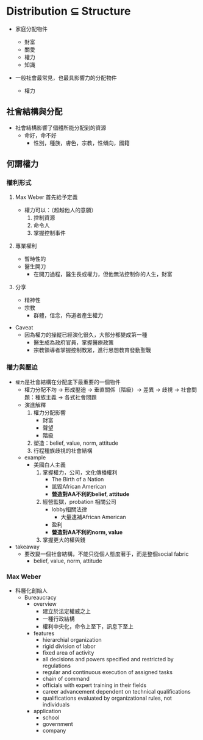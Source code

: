 # Distribution ⊆ Structure
* 家庭分配物件
    * 財富
    * 關愛
    * 權力
    * 知識

* 一般社會最常見，也最具影響力的分配物件
    * 權力


## 社會結構與分配
* 社會結構影響了個體所能分配到的資源
    * 命好，命不好
        * 性別，種族，膚色，宗教，性傾向，國籍


## 何謂權力

### 權利形式
1. Max Weber 首先給予定義
    * 權力可以：（超越他人的意願）
        1. 控制資源
        2. 命令人
        3. 掌握控制事件

2. 專業權利
    * 暫時性的
    * 醫生開刀
        * 在開刀過程，醫生長或權力，但他無法控制你的人生，財富

3. 分享
    * 精神性
    * 宗教
        * 群體，信念，佈道者產生權力

* Caveat
    * 因為權力的操縱已經演化很久，大部分都變成第一種
        * 醫生成為政府官員，掌握醫療政策
        * 宗教領導者掌握控制教眾，進行思想教育發動聖戰

### 權力與壓迫
* `權力`是社會結構在分配底下最重要的一個物件
    * 權力分配不均 -> 形成壓迫 -> 垂直關係（階級）-> 差異 -> 歧視 -> 社會問題：種族主義 -> 各式社會問題
    * 演進解釋
        1. 權力分配影響
            * 財富
            * 聲望
            * 階級
        2. 塑造：belief, value, norm, attitude
        3. 行程種族歧視的社會結構
    * example
        * 美國白人主義
            1. 掌握權力，公司，文化傳播權利
                * The Birth of a Nation
                * 詆毀African American
                * **營造對AA不利的belief, attitude**
            2. 經營監獄，probation 相關公司
                * lobby相關法律
                    * 大量逮補African American
                * 盈利
                * **營造對AA不利的norm, value**
            3. 掌握更大的權與錢
* takeaway
    * 要改變一個社會結構，不能只從個人態度著手，而是整個social fabric
        * belief, value, norm, attitude

### Max Weber
* 科層化創始人
    * Bureaucracy
        * overview
            * 建立於法定權威之上
            * 一種行政結構
            * 權利中央化，命令上至下，訊息下至上    
        * features
           * hierarchial organization
           * rigid division of labor
           * fixed area of activity
           * all decisions and powers specified and restricted by regulations
           * regular and continuous execution of assigned tasks
           * chain of command
           * officials with expert training in their fields
           * career advancement dependent on technical qualifications
           * qualifications evaluated by organizational rules, not individuals
        * application
            * school
            * government
            * company
